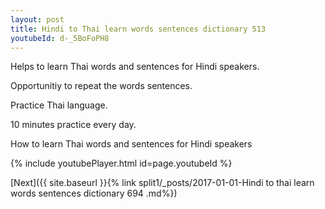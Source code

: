 ```yaml
---
layout: post
title: Hindi to Thai learn words sentences dictionary 513 
youtubeId: d-_5BoFoPH8
---
```

 
 
Helps to learn Thai words and sentences for Hindi speakers.

Opportunitiy to repeat the words sentences. 

Practice Thai language. 
 
10 minutes practice every day. 
 
How to learn Thai words and sentences for Hindi speakers 
 
{% include youtubePlayer.html id=page.youtubeId %}
 
 
[Next]({{ site.baseurl }}{% link  split1/_posts/2017-01-01-Hindi to thai learn words sentences dictionary 694 .md%})
 
